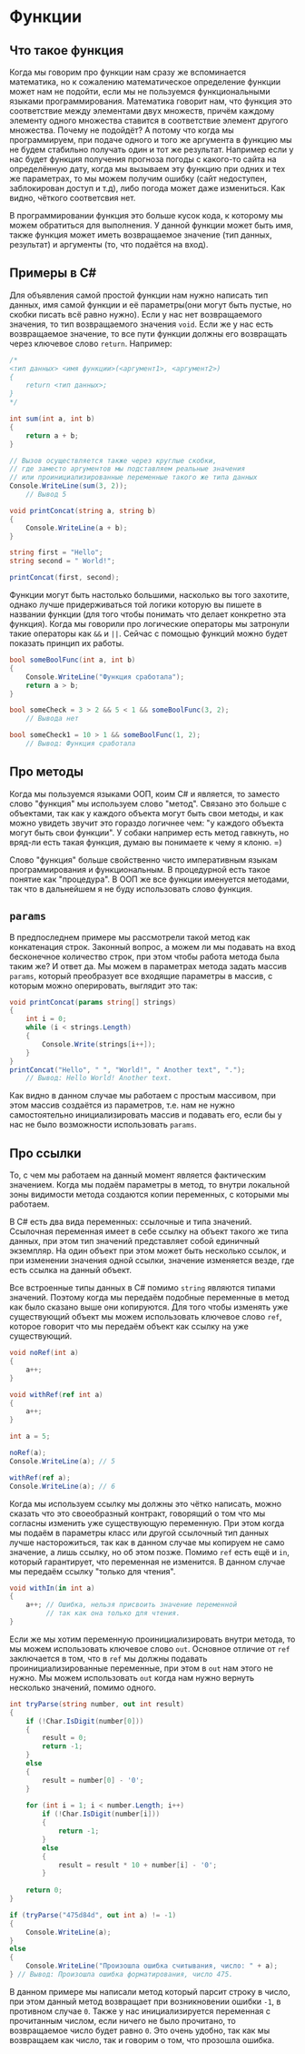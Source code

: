 # Функции

## Что такое функция

Когда мы говорим про функции нам сразу же вспоминается математика, но к сожалению математическое определение функции может нам не подойти, если мы не пользуемся функциональными языками программирования. Математика говорит нам, что функция это соответствие между элементами двух множеств, причём каждому элементу одного множества ставится в соответствие элемент другого множества. Почему не подойдёт? А потому что когда мы программируем, при подаче одного и того же аргумента в функцию мы не будем стабильно получать один и тот же результат. Например если у нас будет функция получения прогноза погоды с какого-то сайта на определённую дату, когда мы вызываем эту функцию при одних и тех же параметрах, то мы можем получим ошибку (сайт недоступен, заблокирован доступ и т.д), либо погода может даже измениться. Как видно, чёткого соответсвия нет.

В программировании функция это больше кусок кода, к которому мы можем обратиться для выполнения. У данной функции может быть имя, также функция может иметь возвращаемое значение (тип данных, результат) и аргументы (то, что подаётся на вход).

## Примеры в C#

Для объявления самой простой функции нам нужно написать тип данных, имя самой функции и её параметры(они могут быть пустые, но скобки писать всё равно нужно). Если у нас нет возвращаемого значения, то тип возвращаемого значения `void`. Если же у нас есть возвращаемое значение, то все пути функции должны его возвращать через ключевое слово `return`. Например:

```csharp
/*
<тип данных> <имя функции>(<аргумент1>, <аргумент2>)
{
    return <тип данных>;
}
*/

int sum(int a, int b)
{
	return a + b;	
}

// Вызов осуществляется также через круглые скобки, 
// где заместо аргументов мы подставляем реальные значения
// или проинициализированные переменные такого же типа данных
Console.WriteLine(sum(3, 2));
    // Вывод 5
```

```csharp
void printConcat(string a, string b)
{
    Console.WriteLine(a + b);
}

string first = "Hello";
string second = " World!";

printConcat(first, second);
```

Функции могут быть настолько большими, насколько вы того захотите, однако лучше придерживаться той логики которую вы пишете в названии функции (для того чтобы понимать что делает конкретно эта функция). Когда мы говорили про логические операторы мы затронули такие операторы как `&&` и `||`. Сейчас с помощью функций можно будет показать принцип их работы.

```csharp
bool someBoolFunc(int a, int b)
{
    Console.WriteLine("Функция сработала");
    return a > b;
}

bool someCheck = 3 > 2 && 5 < 1 && someBoolFunc(3, 2);
    // Вывода нет

bool someCheck1 = 10 > 1 && someBoolFunc(1, 2);
    // Вывод: Функция сработала
```

## Про методы

Когда мы пользуемся языками ООП, коим C# и является, то заместо слово "функция" мы используем слово "метод". Связано это больше с объектами, так как у каждого объекта могут быть свои методы, и как можно увидеть звучит это гораздо логичнее чем: "у каждого объекта могут быть свои функции". У собаки например есть метод гавкнуть, но вряд-ли есть такая функция, думаю вы понимаете к чему я клоню. =)

Слово "функция" больше свойственно чисто императивным языкам программирования и функциональным. В процедурной есть такое понятие как "процедура". В ООП же все функции именуется методами, так что в дальнейшем я не буду использовать слово функция.

## `params`

В предпоследнем примере мы рассмотрели такой метод как конкатенация строк. Законный вопрос, а можем ли мы подавать на вход бесконечное количество строк, при этом чтобы работа метода была таким же? И ответ да. Мы можем в параметрах метода задать массив `params`, который преобразует все входящие параметры в массив, с которым можно оперировать, выглядит это так:

```csharp
void printConcat(params string[] strings)
{
    int i = 0;
	while (i < strings.Length)
	{
		Console.Write(strings[i++]);
	}
}
printConcat("Hello", " ", "World!", " Another text", ".");
    // Вывод: Hello World! Another text.
```

Как видно в данном случае мы работаем с простым массивом, при этом массив создаётся из параметров, т.е. нам не нужно самостоятельно инициализировать массив и подавать его, если бы у нас не было возможности использовать `params`.

## Про ссылки

То, с чем мы работаем на данный момент является фактическим значением. Когда мы подаём параметры в метод, то внутри локальной зоны видимости метода создаются копии переменных, с которыми мы работаем. 

В C# есть два вида переменных: ссылочные и типа значений. Ссылочная переменная имеет в себе ссылку на объект такого же типа данных, при этом тип значений представляет собой единичный экземпляр. На один объект при этом может быть несколько ссылок, и при изменении значения одной ссылки, значение изменяется везде, где есть ссылка на данный объект.

Все встроенные типы данных в C# помимо `string` являются типами значений. Поэтому когда мы передаём подобные переменные в метод как было сказано выше они копируются. Для того чтобы изменять уже существующий объект мы можем использовать ключевое слово `ref`, которое говорит что мы передаём объект как ссылку на уже существующий.

```csharp
void noRef(int a)
{
	a++;	
}

void withRef(ref int a)
{
	a++;	
}

int a = 5;

noRef(a);
Console.WriteLine(a); // 5

withRef(ref a);
Console.WriteLine(a); // 6
```

Когда мы используем ссылку мы должны это чётко написать, можно сказать что это своеобразный контракт, говорящий о том что мы согласны изменить уже существующую переменную. При этом когда мы подаём в параметры класс или другой ссылочный тип данных лучше насторожиться, так как в данном случае мы копируем не само значение, а лишь ссылку, но об этом позже. Помимо `ref` есть ещё и `in`, который гарантирует, что переменная не изменится. В данном случае мы передаём ссылку "только для чтения".

```csharp
void withIn(in int a)
{
	a++; // Ошибка, нельзя присвоить значение переменной
         // так как она только для чтения.
}
```

Если же мы хотим переменную проинициализировать внутри метода, то мы можем использовать ключевое слово `out`. Основное отличие от `ref` заключается в том, что в `ref` мы должны подавать проинициализированные переменные, при этом в `out` нам этого не нужно. Мы можем использовать `out` когда нам нужно вернуть несколько значений, помимо одного.

```csharp
int tryParse(string number, out int result)
{
	if (!Char.IsDigit(number[0]))
	{
		result = 0;
		return -1;
	}
	else
	{
		result = number[0] - '0';
	}
	
	for (int i = 1; i < number.Length; i++)
		if (!Char.IsDigit(number[i]))
		{
			return -1;
		}
		else
		{
			result = result * 10 + number[i] - '0';
		}
	
	return 0;
}

if (tryParse("475d84d", out int a) != -1)
{
	Console.WriteLine(a);
}
else
{
	Console.WriteLine("Произошла ошибка считывания, число: " + a);
} // Вывод: Произошла ошибка форматирования, число 475.
```

В данном примере мы написали метод который парсит строку в число, при этом данный метод возвращает при возникновении ошибки `-1`, в противном случае `0`. Также у нас инициализируется переменная с прочитанным числом, если ничего не было прочитано, то возвращаемое число будет равно `0`. Это очень удобно, так как мы возвращаем как число, так и говорим о том, что прозошла ошибка.
